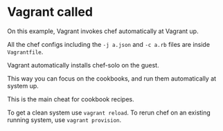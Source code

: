 # Vagrant called

On this example, Vagrant invokes chef automatically at Vagrant up.

All the chef configs including the `-j a.json` and `-c a.rb` files are inside `Vagrantfile`.

Vagrant automatically installs chef-solo on the guest.

This way you can focus on the cookbooks, and run them automatically at system up.

This is the main cheat for cookbook recipes.

To get a clean system use `vagrant reload`. To rerun chef on an existing running system, use `vagrant provision`.
